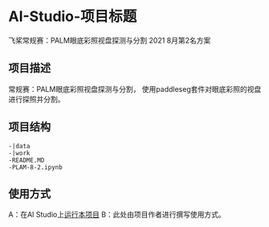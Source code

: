 # AI-Studio-项目标题
飞桨常规赛：PALM眼底彩照视盘探测与分割 2021 8月第2名方案
## 项目描述
常规赛：PALM眼底彩照视盘探测与分割， 使用paddleseg套件对眼底彩照的视盘进行探照并分割。

## 项目结构
```
-|data
-|work
-README.MD
-PLAM-8-2.ipynb
```
## 使用方式
A：在AI Studio上[运行本项目](https://aistudio.baidu.com/aistudio/projectdetail/2276682?contributionType=1)
B：此处由项目作者进行撰写使用方式。
